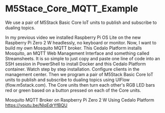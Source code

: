 # M5Stace_Core_MQTT_Example
We use a pair of M5Stack Basic Core IoT units to publish and subscribe to dualing topics.

In my previous video we installed Raspberry Pi OS Lite on the new Raspberry Pi Zero 2 W headlessly, no keyboard or monitor. Now, I want to build my own Mosquito MQTT broker. This Cedalo Platform installs Mosquito, an MQTT Web Management Interface and something called Streamsheets. It is so simple to just copy and paste one line of code into an SSH session in PowerShell to install Docker and this Cedalo Platform container. Watch step by step installation. Configure clients in the management center. Then we program a pair of M5Stack Basic Core IoT units to publish and subscribe to dualing topics using UIFlow (flow.m5stack.com). The Core units then turn each other's RGB LED bars red or green based on a button pressed on each of the Core units.

Mosquito MQTT Broker on Raspberry Pi Zero 2 W Using Cedalo Platform
https://youtu.be/NlqEdrYfBQU
